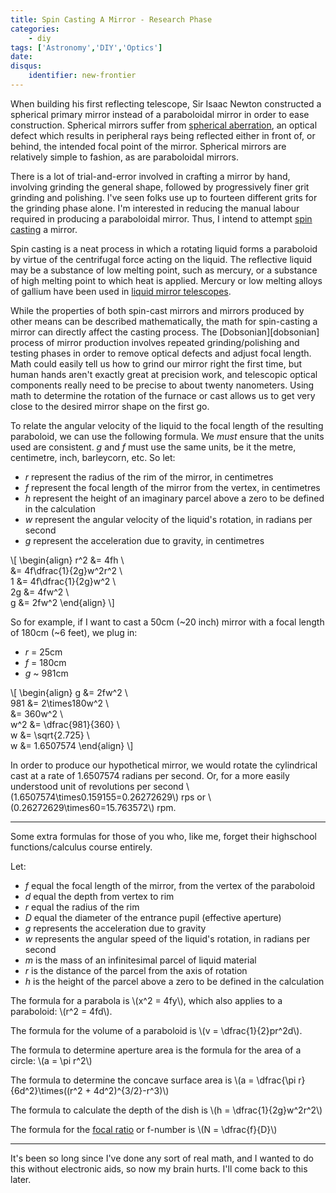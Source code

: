 ```yaml
---
title: Spin Casting A Mirror - Research Phase
categories:
    - diy
tags: ['Astronomy','DIY','Optics']
date: 
disqus:
    identifier: new-frontier
---
```


When building his first reflecting telescope, Sir Isaac Newton constructed a
spherical primary mirror instead of a paraboloidal mirror in order to ease
construction. Spherical mirrors suffer from [spherical aberration][spherical aberration],
an optical defect which results in peripheral rays being reflected either in
front of, or behind, the intended focal point of the mirror. Spherical mirrors
are relatively simple to fashion, as are paraboloidal mirrors.

There is a lot of trial-and-error involved in crafting a mirror by hand,
involving grinding the general shape, followed by progressively finer grit
grinding and polishing. I've seen folks use up to fourteen different grits for
the grinding phase alone. I'm interested in reducing the manual labour required
in producing a paraboloidal mirror. Thus, I intend to attempt [spin casting][spin casting]
a mirror.

Spin casting is a neat process in which a rotating liquid forms a paraboloid by
virtue of the centrifugal force acting on the liquid. The reflective liquid may
be a substance of low melting point, such as mercury, or a substance of high
melting point to which heat is applied. Mercury or low melting alloys of
gallium have been used in [liquid mirror telescopes][lmt].

While the properties of both spin-cast mirrors and mirrors produced by other
means can be described mathematically, the math for spin-casting a mirror can
directly affect the casting process. The [Dobsonian][dobsonian] process of
mirror production involves repeated grinding/polishing and testing phases in
order to remove optical defects and adjust focal length. Math could easily tell
us how to grind our mirror right the first time, but human hands aren't exactly
great at precision work, and telescopic optical components really need to be
precise to about twenty nanometers. Using math to determine the rotation of the
furnace or cast allows us to get very close to the desired mirror shape on the
first go.

To relate the angular velocity of the liquid to the focal length of the
resulting paraboloid, we can use the following formula. We *must* ensure that
the units used are consistent. *g* and *f* must use the same units, be it the
metre, centimetre, inch, barleycorn, etc. So let:

- *r* represent the radius of the rim of the mirror, in centimetres
- *f* represent the focal length of the mirror from the vertex, in centimetres
- *h* represent the height of an imaginary parcel above a zero to be defined in the calculation
- *w* represent the angular velocity of the liquid's rotation, in radians per second
- *g* represent the acceleration due to gravity, in centimetres

\\[
  \begin{align}
    r^2 &= 4fh \\\
        &= 4f\dfrac{1}{2g}w^2r^2 \\\
      1 &= 4f\dfrac{1}{2g}w^2 \\\
     2g &= 4fw^2 \\\
      g &= 2fw^2
  \end{align}
\\]

So for example, if I want to cast a 50cm (~20 inch) mirror with a focal length
of 180cm (~6 feet), we plug in:

- *r* = 25cm
- *f* = 180cm
- *g* ~ 981cm

\\[
  \begin{align}
       g &= 2fw^2 \\\
     981 &= 2\times180w^2 \\\
         &= 360w^2 \\\
     w^2 &= \dfrac{981}{360} \\\
       w &= \sqrt{2.725} \\\
       w &= 1.6507574
  \end{align}
\\]

In order to produce our hypothetical mirror, we would rotate the cylindrical
cast at a rate of 1.6507574 radians per second. Or, for a more easily understood
unit of revolutions per second \\(1.6507574\times0.159155=0.26272629\\) rps or
\\(0.26272629\times60=15.763572\\) rpm.

----------------

Some extra formulas for those of you who, like me, forget their highschool
functions/calculus course entirely.

Let:

* *f* equal the focal length of the mirror, from the vertex of the paraboloid
* *d* equal the depth from vertex to rim
* *r* equal the radius of the rim
* *D* equal the diameter of the entrance pupil (effective aperture)
* *g* represents the acceleration due to gravity
* *w* represents the angular speed of the liquid's rotation, in radians per second
* *m* is the mass of an infinitesimal parcel of liquid material
* *r* is the distance of the parcel from the axis of rotation
* *h* is the height of the parcel above a zero to be defined in the calculation

The formula for a parabola is \\(x^2 = 4fy\\), which also applies to a
paraboloid: \\(r^2 = 4fd\\).

The formula for the volume of a paraboloid is \\(v = \dfrac{1}{2}pr^2d\\).

The formula to determine aperture area is the formula for the area of a circle: \\(a = \pi r^2\\)

The formula to determine the concave surface area is \\(a = \dfrac{\pi r}{6d^2}\times((r^2 + 4d^2)^{3/2}-r^3)\\)

The formula to calculate the depth of the dish is \\(h = \dfrac{1}{2g}w^2r^2\\)

The formula for the [focal ratio][focal ratio] or f-number is \\(N = \dfrac{f}{D}\\)

---------------

It's been so long since I've done any sort of real math, and I wanted to do this
without electronic aids, so now my brain hurts. I'll come back to this later.

[spherical aberration]: https://en.wikipedia.org/wiki/Spherical_aberration "Spherical Aberration"
[spin casting]: https://en.wikipedia.org/wiki/Spin_casting_%28mirrors%29 "Spin Casting"
[lmt]: https://en.wikipedia.org/wiki/Liquid_mirror_telescope "Liquid Mirror Telescopes"
[focal ratio]: https://en.wikipedia.org/wiki/F-number "Focal Ratio"
